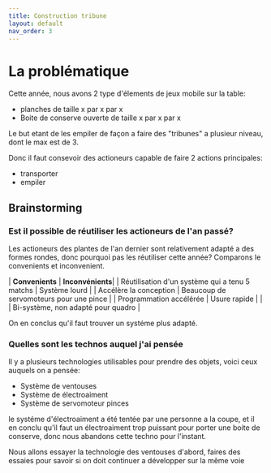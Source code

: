 ```yaml
---
title: Construction tribune
layout: default
nav_order: 3
---
```


# La problématique 

Cette année, nous avons 2 type d'élements de jeux mobile sur la table:
* planches de taille x par x par x
* Boite de conserve ouverte de taille x par x par x

Le but etant de les empiler de façon a faire des "tribunes" a plusieur niveau, dont le max est de 3.

Donc il faut consevoir des actioneurs capable de faire 2 actions principales:
* transporter
* empiler


## Brainstorming

### Est il possible de réutiliser les actioneurs de l'an passé?

Les actioneurs des plantes de l'an dernier sont relativement adapté a des formes rondes, donc pourquoi pas les réutiliser cette année? Comparons le convenients et inconvenient.


| **Convenients**                                | **Inconvénients**|
| Réutilisation d'un système qui a tenu 5 matchs | Système lourd                          |
| Accélère la conception                         | Beaucoup de servomoteurs pour une pince |
| Programmation accélérée                        | Usure rapide                            |
|                                                | Bi-système, non adapté pour quadro      |

On en conclus qu'il faut trouver un systéme plus adapté.

### Quelles sont les technos auquel j'ai pensée

Il y a plusieurs technologies utilisables pour prendre des objets, voici ceux auquels on a pensée:

* Système de ventouses
* Système de électroaiment
* Système de servomoteur pinces

le systéme d'électroaiment a été tentée par une personne a la coupe, et il en conclu qu'il faut un électroaiment trop puissant pour porter une boite de conserve, donc nous abandons cette techno pour l'instant.

Nous allons essayer la technologie des ventouses d'abord, faires des essaies pour savoir si on doit continuer a développer sur la même voie 
